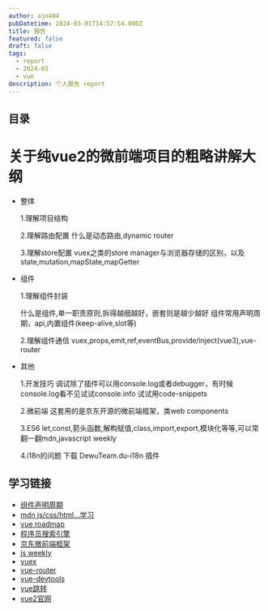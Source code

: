 ```yaml
---
author: ajn404
pubDatetime: 2024-03-01T14:57:54.000Z
title: 报告
featured: false
draft: false
tags:
  - report
  - 2024-03
  - vue
description: 个人报告 report
---
```


## 目录

# 关于纯vue2的微前端项目的粗略讲解大纲

- 整体

  1.理解项目结构

  2.理解路由配置
  什么是动态路由,dynamic router

  3.理解store配置
  vuex之类的store manager与浏览器存储的区别，以及state,mutation,mapState,mapGetter

- 组件

  1.理解组件封装

  什么是组件,单一职责原则,拆得越细越好，嵌套则是越少越好
  组件常用声明周期，api,内置组件(keep-alive,slot等)

  2.理解组件通信
  vuex,props,emit,ref,eventBus,provide/inject(vue3),vue-router

- 其他

  1.开发技巧
  调试除了插件可以用console.log或者debugger，有时候console.log看不见试试console.info
  试试用code-snippets

  2.微前端
  这套用的是京东开源的微前端框架，类web components

  3.ES6
  let,const,箭头函数,解构赋值,class,import,export,模块化等等,可以常翻一翻mdn,javascript weekly

  4.i18n的问题
  下载 DewuTeam.du-i18n 插件

## 学习链接

- [组件声明周期](https://cn.vuejs.org/guide/essentials/lifecycle.html#lifecycle-diagram)
- [mdn js/css/html...学习](https://developer.mozilla.org/zh-CN/)
- [vue roadmap](https://roadmap.sh/vue)
- [程序员搜索引擎](https://devv.ai/zh)
- [京东微前端框架](https://github.com/micro-zoe/micro-app/blob/dev/README.zh-cn.md)
- [js weekly](https://javascriptweekly.com/)
- [vuex](https://vuex.vuejs.org/zh/)
- [vue-router](https://router.vuejs.org/zh/)
- [vue-devtools](https://github.com/vuejs/vue-devtools)
- [vue跳转](https://cn-vuejs-challenges.netlify.app/)
- [vue2官网](https://v2.cn.vuejs.org/)
